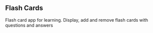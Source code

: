 ## Flash Cards

Flash card app for learning. Display, add and remove flash cards with questions and answers
